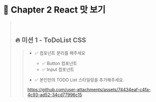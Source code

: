 <br>

# 📝 Chapter 2 React 맛 보기
>
><br>
>
> ## 🔥 미션 1 - ToDoList CSS
>> - ✅ 컴포넌트 분리를 해주세요
>>   
>>   - ✅ Button 컴포넌트
>>   - ✅ Input 컴포넌트
>>  
>> - ✅ 본인만의 TODO List 스타일링을 추가해주세요.
>>
>> https://github.com/user-attachments/assets/74434eaf-c4fa-4c93-ad52-34cd77996c15
>> 

<br>
